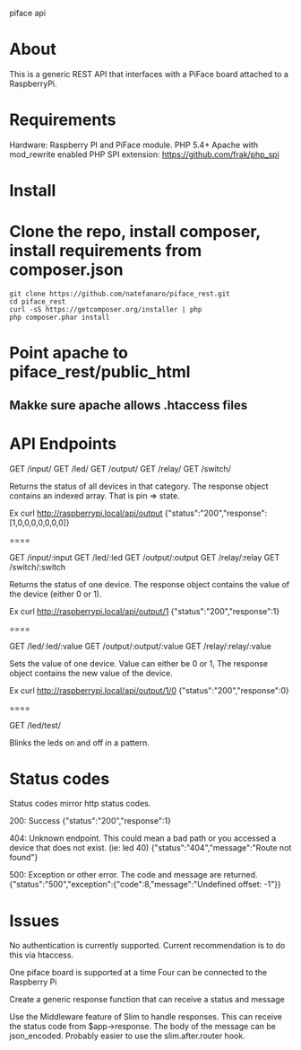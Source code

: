 piface api

About
=====
This is a generic REST API that interfaces with a PiFace board attached to a RaspberryPi.

Requirements
====
Hardware: Raspberry PI and PiFace module.
PHP 5.4+
Apache with mod_rewrite enabled
PHP SPI extension: https://github.com/frak/php_spi

Install
=====
# Clone the repo, install composer, install requirements from composer.json
    git clone https://github.com/natefanaro/piface_rest.git
	cd piface_rest
    curl -sS https://getcomposer.org/installer | php
	php composer.phar install
# Point apache to piface_rest/public_html
## Makke sure apache allows .htaccess files

API Endpoints
====

GET /input/
GET /led/
GET /output/
GET /relay/
GET /switch/

Returns the status of all devices in that category. The response object contains an indexed array. That is pin => state. 

Ex
    curl http://raspberrypi.local/api/output
    {"status":"200","response":[1,0,0,0,0,0,0,0]}

====

GET /input/:input
GET /led/:led
GET /output/:output
GET /relay/:relay
GET /switch/:switch

Returns the status of one device. The response object contains the value of the device (either 0 or 1). 

Ex
    curl http://raspberrypi.local/api/output/1
    {"status":"200","response":1}

====

GET /led/:led/:value
GET /output/:output/:value
GET /relay/:relay/:value

Sets the value of one device. Value can either be 0 or 1, The response object contains the new value of the device.

Ex
    curl http://raspberrypi.local/api/output/1/0
    {"status":"200","response":0}
    
====

GET /led/test/

Blinks the leds on and off in a pattern.

Status codes
====

Status codes mirror http status codes. 

200: Success
    {"status":"200","response":1}

404: Unknown endpoint. This could mean a bad path or you accessed a device that does not exist. (ie: led 40)
    {"status":"404","message":"Route not found"}

500: Exception or other error. The code and message are returned.
    {"status":"500","exception":{"code":8,"message":"Undefined offset: -1"}}

Issues
====
No authentication is currently supported.
	Current recommendation is to do this via htaccess.

One piface board is supported at a time 
	Four can be connected to the Raspberry Pi

Create a generic response function that can receive a status and message

Use the Middleware feature of Slim to handle responses.
	This can receive the status code from $app->response. The body of the message can be json_encoded.
	Probably easier to use the slim.after.router hook.
